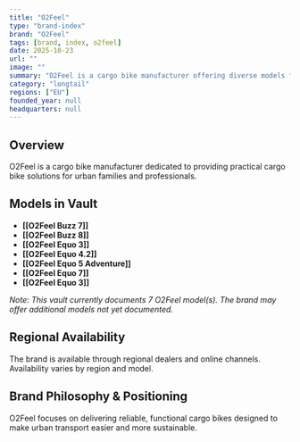 ```yaml
---
title: "O2Feel"
type: "brand-index"
brand: "O2Feel"
tags: [brand, index, o2feel]
date: 2025-10-23
url: ""
image: ""
summary: "O2Feel is a cargo bike manufacturer offering diverse models for families and professionals."
category: "longtail"
regions: ["EU"]
founded_year: null
headquarters: null
---
```


## Overview

O2Feel is a cargo bike manufacturer dedicated to providing practical cargo bike solutions for urban families and professionals.

## Models in Vault

- **[[O2Feel Buzz 7]]**
- **[[O2Feel Buzz 8]]**
- **[[O2Feel Equo 3]]**
- **[[O2Feel Equo 4.2]]**
- **[[O2Feel Equo 5 Adventure]]**
- **[[O2Feel Equo 7]]**
- **[[O2Feel Equo 3]]**

_Note: This vault currently documents 7 O2Feel model(s). The brand may offer additional models not yet documented._

## Regional Availability

The brand is available through regional dealers and online channels. Availability varies by region and model.

## Brand Philosophy & Positioning

O2Feel focuses on delivering reliable, functional cargo bikes designed to make urban transport easier and more sustainable.
